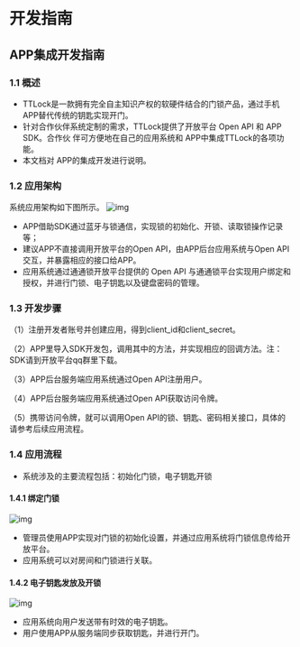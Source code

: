 # 开发指南
## APP集成开发指南
### 1.1 概述
- TTLock是一款拥有完全自主知识产权的软硬件结合的门锁产品，通过手机 APP替代传统的钥匙实现开门。 
- 针对合作伙伴系统定制的需求，TTLock提供了开放平台 Open API 和 APP SDK。合作伙 伴可方便地在自己的应用系统和 APP中集成TTLock的各项功能。 
- 本文档对 APP的集成开发进行说明。 

### 1.2 应用架构
系统应用架构如下图所示。 
![img](http://open.ttlock.com.cn/commons/images/open/architecture.gif)

- APP借助SDK通过蓝牙与锁通信，实现锁的初始化、开锁、读取锁操作记录等；
- 建议APP不直接调用开放平台的Open API，由APP后台应用系统与Open API交互，并暴露相应的接口给APP。
- 应用系统通过通通锁开放平台提供的 Open API 与通通锁平台实现用户绑定和授权，并进行门锁、电子钥匙以及键盘密码的管理。 
### 1.3 开发步骤
（1）注册开发者账号并创建应用，得到client_id和client_secret。

（2）APP里导入SDK开发包，调用其中的方法，并实现相应的回调方法。注：SDK请到开放平台qq群里下载。 

（3）APP后台服务端应用系统通过Open API注册用户。
 
（4）APP后台服务端应用系统通过Open API获取访问令牌。
 
（5）携带访问令牌，就可以调用Open API的锁、钥匙、密码相关接口，具体的请参考后续应用流程。

### 1.4 应用流程
- 系统涉及的主要流程包括：初始化门锁，电子钥匙开锁
#### 1.4.1 绑定门锁
![img](http://open.ttlock.com.cn/commons/images/open/binddingAdmin.jpg)
- 管理员使用APP实现对门锁的初始化设置，并通过应用系统将门锁信息传给开放平台。
- 应用系统可以对房间和门锁进行关联。
#### 1.4.2 电子钥匙发放及开锁
![img](http://open.ttlock.com.cn/commons/images/open/keyUnlock.jpg)
- 应用系统向用户发送带有时效的电子钥匙。
- 用户使用APP从服务端同步获取钥匙，并进行开门。

